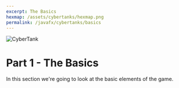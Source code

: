 ```yaml
---
excerpt: The Basics
hexmap: /assets/cybertanks/hexmap.png
permalink: /javafx/cybertanks/basics
---
```


![CyberTank]({{page.banner}})

# Part 1 - The Basics

In this section we're going to look at the basic elements of the game.
